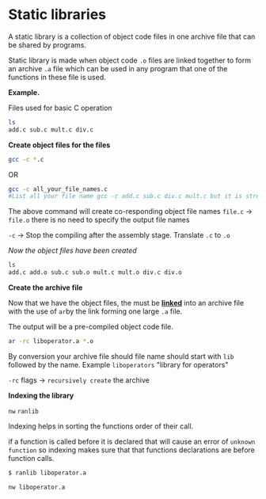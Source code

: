 # Static libraries

A static library is a collection of object code files in one archive file that can be shared by programs.

Static library is made when object code ``.o`` files are linked together to form an archive ``.a`` file which can be used in any program that one of the functions in these file is used.

**Example.** 

Files used for basic C operation

```sh
ls
add.c sub.c mult.c div.c
```
**Create object files for the files**

```sh
gcc -c *.c
```

OR

```sh
gcc -c all_your_file_names.c
#List all your file name gcc -c add.c sub.c div.c mult.c but it is stressful
```
The above command will create co-responding object file names ``file.c`` -> ``file.o`` there is no need to specify the output file names

``-c`` -> Stop the compiling after the assembly stage. Translate ``.c`` to ``.o``


*Now the object files have been created*

```sh
ls 
add.c add.o sub.c sub.o mult.c mult.o div.c div.o
```
**Create the archive file**

Now that we have the object files, the must be <b><ins>linked</ins></b> into an archive file with the use of ``ar``by the link forming one large ``.a`` file.

The output will be a pre-compiled object code file.

```sh
ar -rc liboperator.a *.o
```
By conversion your archive file should file name should start with `lib` followed by the name. Example ```liboperators``` "library for operators"

``-rc`` flags -> ``recursively create`` the archive


**Indexing the library**

``nw``
``ranlib``

Indexing helps in sorting the functions order of their call.

if a function is called before it is declared that will cause an error of ```unknown function``` so indexing makes sure that that functions declarations are before function calls.

```sh
$ ranlib liboperator.a
```

```sh
nw liboperator.a
```
